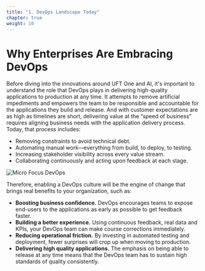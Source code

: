```yaml
---
title: "1. DevOps Landscape Today"
chapter: true
weight: 10
---
```


# Why Enterprises Are Embracing DevOps
Before diving into the innovations around UFT One and AI, it's important to understand the role that DevOps plays in delivering high-quality applications to production at any time. It attempts to remove artificial impediments and empowers the team to be responsible and accountable for the applications they build and release. And with customer expectations are as high as timelines are short, delivering value at the “speed of business” requires aligning business needs with the application delivery process. Today, that process includes:

- Removing constraints to avoid technical debt.
- Automating manual work—everything from build, to deploy, to testing.
- Increasing stakeholder visibility across every value stream.
- Collaborating continuously and acting upon feedback at each stage.

![Micro Focus DevOps](/images/010_introduction/mf-devops.png)

Therefore, enabling a DevOps culture will be the engine of change that brings real benefits to your organization, such as:

- **Boosting business confidence.** DevOps encourages teams to expose end-users to the applications as early as possible to get feedback faster.
- **Building a better experience.** Using continuous feedback, real data and KPIs, your DevOps team can make course corrections immediately.
- **Reducing operational friction.** By investing in automated testing and deployment, fewer surprises will crop up when moving to production.
- **Delivering high quality applications.** The emphasis on being able to release at any time means that the DevOps team has to sustain high standards of quality consistently.
